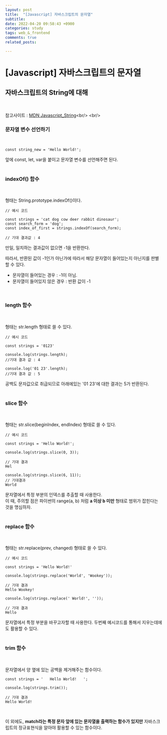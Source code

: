 ```yaml
---
layout: post
title:  "[Javascript] 자바스크립트의 문자열"
subtitle:  
date: 2022-04-20 09:58:43 +0900
categories: study
tags: web_&_frontend
comments: true
related_posts:

---
```


# [Javascript] 자바스크립트의 문자열<br/>

## 자바스크립트의 String에 대해<br/>
<br/>

참고사이트 : [MDN Javascript_String]("https://developer.mozilla.org/ko/docs/Web/JavaScript/Reference/Global_Objects/String")<br/>
<br/>

### 문자열 변수 선언하기<br/>
<br/>

```
const string_new = 'Hello World!';
```

앞에 const, let, var을 붙이고 문자열 변수를 선언해주면 된다.<br/>
<br/>

### indexOf() 함수<br/>
<br/>

형태는 String.prototype.indexOf()이다.

```
// 예시 코드

const strings = 'cat dog cow deer rabbit dinosaur';
const search_form = 'dog';
const index_of_first = strings.indexOf(search_form);

// 기대 결과값 : 4
```
만일, 일치하는 결과값이 없으면 -1을 반환한다.<br/>

따라서, 반환된 값이 -1인가 아닌가에 따라서 해당 문자열이 들어있는지 아닌지를 판별할 수 있다.<br/>

- 문자열이 들어있는 경우 : -1이 아님.
- 문자열이 들어있지 않은 경우 : 반환 값이 -1

<br/>

### length 함수<br/>
<br/>

형태는 str.length 형태로 쓸 수 있다.<br/>

```
// 예시 코드

const strings = '0123'

console.log(strings.length);
//기대 결과 값 : 4

console.log('01 23'.length);
//기대 결과 값 : 5
```

공백도 문자값으로 취급되므로 아래에있는 '01 23'에 대한 결과는 5가 반환된다.<br/>
<br/>

### slice 함수<br/>
<br/>

형태는 str.slice(beginIndex, endIndex) 형태로 쓸 수 있다.<br/>

```
// 예시 코드

const strings = 'Hello World!';

console.log(strings.slice(0, 3));

// 기대 결과
Hel

console.log(strings.slice(6, 11));
// 기대결과
World
```

문자열에서 특정 부분의 인덱스를 추출할 때 사용한다.<br/>
이 때, 주의할 점은 파이썬의 range(a, b) 처럼 **a 이상 b 미만** 형태로 범위가 잡힌다는 것을 명심하자.<br/>
<br/>

### replace 함수<br/>
<br/>

형태는 str.replace(prev, changed) 형태로 쓸 수 있다.<br/>

```
// 예시 코드

const strings = 'Hello World!'

console.log(strings.replace('World', 'Wookey'));

// 기대 결과
Hello Wookey!

console.log(strings.replace(' World!', ''));

// 기대 결과
Hello
```

문자열에서 특정 부분을 바꾸고자할 때 사용한다. 두번째 예시코드를 통해서 지우는데에도 활용할 수 있다.<br/>
<br/>

### trim 함수<br/>
<br/>

문자열에서 양 옆에 있는 공백을 제거해주는 함수이다.<br/>

```
const strings = '   Hello World!   ';

console.log(strings.trim());

// 기대 결과
Hello World!
```

<br/>

이 외에도, **match라는 특정 문자 앞에 있는 문자열을 출력하는 함수가 있지만** 자바스크립트의 정규표현식을 알아야 활용할 수 있는 함수이다. 
